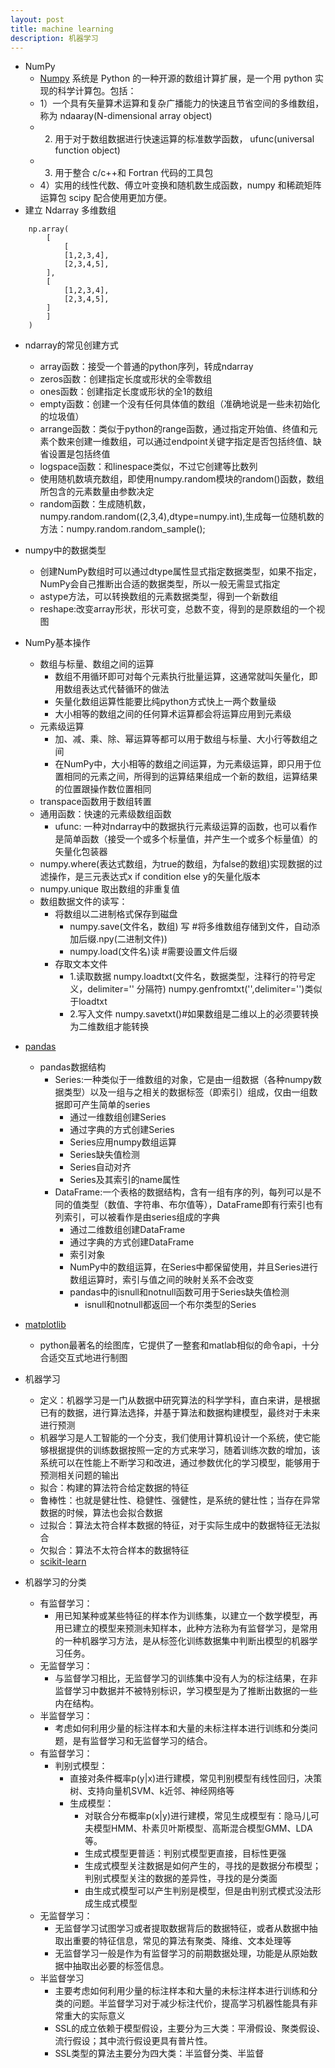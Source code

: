 ```yaml
---
layout: post
title: machine learning
description: 机器学习
---
```


- NumPy
  - [Numpy](https://www.numpy.org.cn/) 系统是 Python 的一种开源的数组计算扩展，是一个用 python 实现的科学计算包。包括：
  - 1）一个具有矢量算术运算和复杂广播能力的快速且节省空间的多维数组，称为 ndaaray(N-dimensional array object)
  - 2. 用于对于数组数据进行快速运算的标准数学函数， ufunc(universal function object)
  - 3. 用于整合 c/c++和 Fortran 代码的工具包
  - 4）实用的线性代数、傅立叶变换和随机数生成函数，numpy 和稀疏矩阵运算包 scipy 配合使用更加方便。
- 建立 Ndarray 多维数组

```
    np.array(
        [
            [
            [1,2,3,4],
            [2,3,4,5],
        ],
        [
            [1,2,3,4],
            [2,3,4,5],
        ]
        ]
    )
```
- ndarray的常见创建方式
    - array函数：接受一个普通的python序列，转成ndarray
    - zeros函数：创建指定长度或形状的全零数组
    - ones函数：创建指定长度或形状的全1的数组
    - empty函数：创建一个没有任何具体值的数组（准确地说是一些未初始化的垃圾值）
    - arrange函数：类似于python的range函数，通过指定开始值、终值和元素个数来创建一维数组，可以通过endpoint关键字指定是否包括终值、缺省设置是包括终值
    - logspace函数：和linespace类似，不过它创建等比数列
    - 使用随机数填充数组，即使用numpy.random模块的random()函数，数组所包含的元素数量由参数决定
    - random函数：生成随机数，numpy.random.random((2,3,4),dtype=numpy.int),生成每一位随机数的方法：numpy.random.random_sample();
- numpy中的数据类型
    - 创建NumPy数组时可以通过dtype属性显式指定数据类型，如果不指定，NumPy会自己推断出合适的数据类型，所以一般无需显式指定
    - astype方法，可以转换数组的元素数据类型，得到一个新数组
    - reshape:改变array形状，形状可变，总数不变，得到的是原数组的一个视图
- NumPy基本操作
    - 数组与标量、数组之间的运算
        - 数组不用循环即可对每个元素执行批量运算，这通常就叫矢量化，即用数组表达式代替循环的做法
        - 矢量化数组运算性能要比纯python方式快上一两个数量级
        - 大小相等的数组之间的任何算术运算都会将运算应用到元素级
    - 元素级运算
        - 加、减、乘、除、幂运算等都可以用于数组与标量、大小行等数组之间
        - 在NumPy中，大小相等的数组之间运算，为元素级运算，即只用于位置相同的元素之间，所得到的运算结果组成一个新的数组，运算结果的位置跟操作数位置相同
    - transpace函数用于数组转置
    - 通用函数：快速的元素级数组函数
        - ufunc: 一种对ndarray中的数据执行元素级运算的函数，也可以看作是简单函数（接受一个或多个标量值，并产生一个或多个标量值）的矢量化包装器
    - numpy.where(表达式数组，为true的数组，为false的数组)实现数据的过滤操作，是三元表达式x if condition else y的矢量化版本
    - numpy.unique 取出数组的非重复值
    - 数组数据文件的读写：
        - 将数组以二进制格式保存到磁盘
            - numpy.save(文件名，数组) 写 #将多维数组存储到文件，自动添加后缀.npy(二进制文件))   
            - numpy.load(文件名)读 #需要设置文件后缀
        - 存取文本文件
            - 1.读取数据 numpy.loadtxt(文件名，数据类型，注释行的符号定义，delimiter='' 分隔符)
            numpy.genfromtxt('',delimiter='')类似于loadtxt
            - 2.写入文件
                numpy.savetxt()#如果数组是二维以上的必须要转换为二维数组才能转换
- [pandas](https://pandas.pydata.org/)
    - pandas数据结构
        - Series:一种类似于一维数组的对象，它是由一组数据（各种numpy数据类型）以及一组与之相关的数据标签（即索引）组成，仅由一组数据即可产生简单的series
            - 通过一维数组创建Series
            - 通过字典的方式创建Series
            - Series应用numpy数组运算
            - Series缺失值检测
            - Series自动对齐
            - Series及其索引的name属性
        - DataFrame:一个表格的数据结构，含有一组有序的列，每列可以是不同的值类型（数值、字符串、布尔值等），DataFrame即有行索引也有列索引，可以被看作是由series组成的字典
            - 通过二维数组创建DataFrame
            - 通过字典的方式创建DataFrame
            - 索引对象
            - NumPy中的数组运算，在Series中都保留使用，并且Series进行数组运算时，索引与值之间的映射关系不会改变
            - pandas中的isnull和notnull函数可用于Series缺失值检测
                - isnull和notnull都返回一个布尔类型的Series
- [matplotlib](https://matplotlib.org/)
    - python最著名的绘图库，它提供了一整套和matlab相似的命令api，十分合适交互式地进行制图
- 机器学习
    - 定义：机器学习是一门从数据中研究算法的科学学科，直白来讲，是根据已有的数据，进行算法选择，并基于算法和数据构建模型，最终对于未来进行预测
    - 机器学习是人工智能的一个分支，我们使用计算机设计一个系统，使它能够根据提供的训练数据按照一定的方式来学习，随着训练次数的增加，该系统可以在性能上不断学习和改进，通过参数优化的学习模型，能够用于预测相关问题的输出
    - 拟合：构建的算法符合给定数据的特征
    - 鲁棒性：也就是健壮性、稳健性、强健性，是系统的健壮性；当存在异常数据的时候，算法也会拟合数据
    - 过拟合：算法太符合样本数据的特征，对于实际生成中的数据特征无法拟合
    - 欠拟合：算法不太符合样本的数据特征
    - [scikit-learn](https://scikit-learn.org/) 

- 机器学习的分类
    - 有监督学习：
        - 用已知某种或某些特征的样本作为训练集，以建立一个数学模型，再用已建立的模型来预测未知样本，此种方法称为有监督学习，是常用的一种机器学习方法，是从标签化训练数据集中判断出模型的机器学习任务。
    - 无监督学习：
        - 与监督学习相比，无监督学习的训练集中没有人为的标注结果，在非监督学习中数据并不被特别标识，学习模型是为了推断出数据的一些内在结构。
    - 半监督学习：
        - 考虑如何利用少量的标注样本和大量的未标注样本进行训练和分类问题，是有监督学习和无监督学习的结合。
    - 有监督学习：
        - 判别式模型：
            - 直接对条件概率p(y|x)进行建模，常见判别模型有线性回归，决策树、支持向量机SVM、k近邻、神经网络等
            - 生成模型：
                - 对联合分布概率p(x|y)进行建模，常见生成模型有：隐马儿可夫模型HMM、朴素贝叶斯模型、高斯混合模型GMM、LDA等。
                - 生成式模型更普适：判别式模型更直接，目标性更强
                - 生成式模型关注数据是如何产生的，寻找的是数据分布模型；判别式模型关注的数据的差异性，寻找的是分类面
                - 由生成式模型可以产生判别是模型，但是由判别式模式没法形成生成式模型
    - 无监督学习：
        - 无监督学习试图学习或者提取数据背后的数据特征，或者从数据中抽取出重要的特征信息，常见的算法有聚类、降维、文本处理等
        - 无监督学习一般是作为有监督学习的前期数据处理，功能是从原始数据中抽取出必要的标签信息。
    - 半监督学习 
        - 主要考虑如何利用少量的标注样本和大量的未标注样本进行训练和分类的问题。半监督学习对于减少标注代价，提高学习机器性能具有非常重大的实际意义
        - SSL的成立依赖于模型假设，主要分为三大类：平滑假设、聚类假设、流行假设；其中流行假设更具有普片性。
        - SSL类型的算法主要分为四大类：半监督分类、半监督

